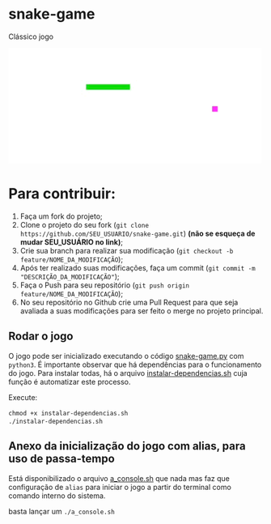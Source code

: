 # snake-game

 Clássico jogo

 ![IMG](IMG_7649.GIF)

# Para contribuir:

1. Faça um fork do projeto;
2. Clone o projeto do seu fork (`git clone https://github.com/SEU_USUARIO/snake-game.git`) **(não se esqueça de mudar SEU_USUÁRIO no link)**;
3. Crie sua branch para realizar sua modificação (`git checkout -b feature/NOME_DA_MODIFICAÇÃO`);
4. Após ter realizado suas modificações, faça um commit (`git commit -m "DESCRIÇÃO_DA_MODIFICAÇÃO"`);
5. Faça o Push para seu repositório (`git push origin feature/NOME_DA_MODIFICAÇÃO`);
6. No seu repositório no Github crie uma Pull Request para que seja avaliada a suas modificações para ser feito o merge no projeto principal.

## Rodar o jogo

O jogo pode ser inicializado executando o código [snake-game.py](snake-game.py) com ```python3```.
É importante observar que há dependências para o funcionamento do jogo. Para instalar todas, há o arquivo [instalar-dependencias.sh](instalar-dependencias.sh) cuja função é automatizar este processo.

Execute:
```
chmod +x instalar-dependencias.sh
./instalar-dependencias.sh
```

## Anexo da inicialização do jogo com alias, para uso de passa-tempo

Está disponibilizado o arquivo [a_console.sh](a_console.sh) que nada mas faz que configuração de `alias` para iniciar o jogo a partir do terminal como comando interno do sistema.

basta lançar um `./a_console.sh`
